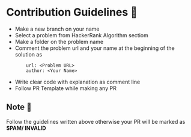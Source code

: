 # Contribution Guidelines :closed_book:

- Make a new branch on your name
- Select a problem from HackerRank Algorithm sectiom
- Make a folder on the problem name
- Comment the problem url and your name at the beginning of the solution as 
    ``` 
        url: <Problem URL>
        author: <Your Name>
    ```
- Write clear code with explanation as comment line
- Follow PR Template while making any PR

## Note :triangular_flag_on_post:

Follow the guidelines written above otherwise your PR will be marked as <b>SPAM/ INVALID</b>